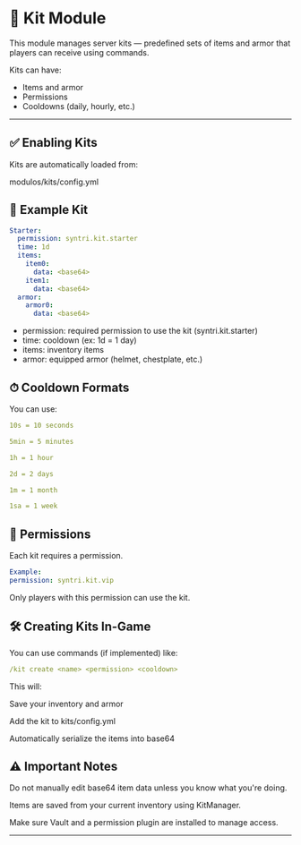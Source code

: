 # 🎁 Kit Module

This module manages server kits — predefined sets of items and armor that players can receive using commands.

Kits can have:
- Items and armor
- Permissions
- Cooldowns (daily, hourly, etc.)

---

## ✅ Enabling Kits

Kits are automatically loaded from:

modulos/kits/config.yml

## 🎒 Example Kit
````yaml
Starter:
  permission: syntri.kit.starter
  time: 1d
  items:
    item0:
      data: <base64>
    item1:
      data: <base64>
  armor:
    armor0:
      data: <base64>
````
- permission: required permission to use the kit (syntri.kit.starter)
- time: cooldown (ex: 1d = 1 day)
- items: inventory items
- armor: equipped armor (helmet, chestplate, etc.)

## ⏱ Cooldown Formats
You can use:

````yaml
10s = 10 seconds

5min = 5 minutes

1h = 1 hour

2d = 2 days

1m = 1 month

1sa = 1 week
````
## 🔑 Permissions
Each kit requires a permission.
````yaml
Example:
permission: syntri.kit.vip
````
Only players with this permission can use the kit.

## 🛠 Creating Kits In-Game
You can use commands (if implemented) like:
````yaml
/kit create <name> <permission> <cooldown>
````
This will:

Save your inventory and armor

Add the kit to kits/config.yml

Automatically serialize the items into base64

## ⚠️ Important Notes
Do not manually edit base64 item data unless you know what you're doing.

Items are saved from your current inventory using KitManager.

Make sure Vault and a permission plugin are installed to manage access.

---

